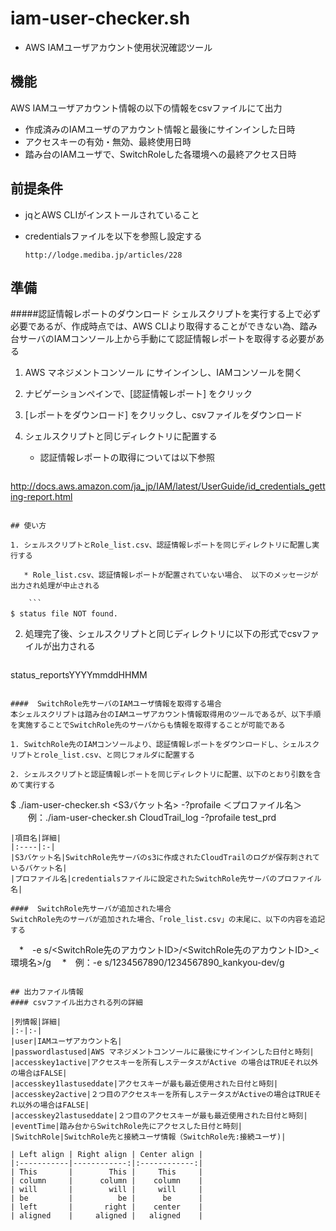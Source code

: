# iam-user-checker.sh

* AWS IAMユーザアカウント使用状況確認ツール 

## 機能
AWS IAMユーザアカウント情報の以下の情報をcsvファイルにて出力

* 作成済みのIAMユーザのアカウント情報と最後にサインインした日時
* アクセスキーの有効・無効、最終使用日時
* 踏み台のIAMユーザで、SwitchRoleした各環境への最終アクセス日時

## 前提条件

* jqとAWS CLIがインストールされていること
* credentialsファイルを以下を参照し設定する


      http://lodge.mediba.jp/articles/228

## 準備

#####認証情報レポートのダウンロード
シェルスクリプトを実行する上で必ず必要であるが、作成時点では、AWS CLIより取得することができない為、踏み台サーバのIAMコンソール上から手動にて認証情報レポートを取得する必要がある

1. AWS マネジメントコンソール にサインインし、IAMコンソールを開く
2. ナビゲーションペインで、[認証情報レポート] をクリック
3. [レポートをダウンロード] をクリックし、csvファイルをダウンロード
4. シェルスクリプトと同じディレクトリに配置する

 
    * 認証情報レポートの取得については以下参照

   ```
http://docs.aws.amazon.com/ja_jp/IAM/latest/UserGuide/id_credentials_getting-report.html
```

## 使い方

1. シェルスクリプトとRole_list.csv、認証情報レポートを同じディレクトリに配置し実行する
 
   * Role_list.csv、認証情報レポートが配置されていない場合、 以下のメッセージが出力され処理が中止される
    
    ```
$ status file NOT found.　
```

2. 処理完了後、シェルスクリプトと同じディレクトリに以下の形式でcsvファイルが出力される
   
   ```
 status_reportsYYYYmmddHHMM
   ```

####  SwitchRole先サーバのIAMユーザ情報を取得する場合　
本シェルスクリプトは踏み台のIAMユーザアカウント情報取得用のツールであるが、以下手順を実施することでSwitchRole先のサーバからも情報を取得することが可能である

1. SwitchRole先のIAMコンソールより、認証情報レポートをダウンロードし、シェルスクリプトとrole_list.csv、と同じフォルダに配置する

2. シェルスクリプトと認証情報レポートを同じディレクトリに配置、以下のとおり引数を含めて実行する

   ```
   $ ./iam-user-checker.sh <S3バケット名> -?profaile ＜プロファイル名＞ 
　　例：./iam-user-checker.sh CloudTrail_log -?profaile test_prd 
   ```
|項目名|詳細|
|:----|:-|
|S3バケット名|SwitchRole先サーバのs3に作成されたCloudTrailのログが保存刺されているバケット名|
|プロファイル名|credentialsファイルに設定されたSwitchRole先サーバのプロファイル名|

####  SwitchRole先サーバが追加された場合
SwitchRole先のサーバが追加された場合、「role_list.csv」の末尾に、以下の内容を追記する

   ```
   　*　-e s/<SwitchRole先のアカウントID>/<SwitchRole先のアカウントID>_<環境名>/g
   　*　例：-e s/1234567890/1234567890_kankyou-dev/g　 
   ```

## 出力ファイル情報
#### csvファイル出力される列の詳細

|列情報|詳細|
|:-|:-|
|user|IAMユーザアカウント名|
|passwordlastused|AWS マネジメントコンソールに最後にサインインした日付と時刻|
|accesskey1active|アクセスキーを所有しステータスがActive の場合はTRUEそれ以外の場合はFALSE|
|accesskey1lastuseddate|アクセスキーが最も最近使用された日付と時刻|
|accesskey2active|２つ目のアクセスキーを所有しステータスがActiveの場合はTRUEそれ以外の場合はFALSE|
|accesskey2lastuseddate|２つ目のアクセスキーが最も最近使用された日付と時刻|
|eventTime|踏み台からSwitchRole先にアクセスした日付と時刻|
|SwitchRole|SwitchRole先と接続ユーザ情報（SwitchRole先:接続ユーザ)|

| Left align | Right align | Center align |
|:-----------|------------:|:------------:|
| This       |        This |     This     |
| column     |      column |    column    |
| will       |        will |     will     |
| be         |          be |      be      |
| left       |       right |    center    |
| aligned    |     aligned |   aligned    |

